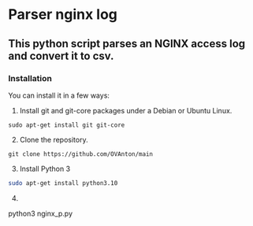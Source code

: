 # Parser nginx log
## This python script parses an NGINX access log and convert it to csv.
### Installation
You can install it in a few ways:
1. Install git and git-core packages under a Debian or Ubuntu Linux.
```git
sudo apt-get install git git-core
```
2. Clone the repository.
```git
git clone https://github.com/OVAnton/main
```
3. Install Python 3
```bash
sudo apt-get install python3.10
```
4. ```bash
python3 nginx_p.py
```
